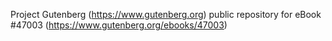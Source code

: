 Project Gutenberg (https://www.gutenberg.org) public repository for eBook #47003 (https://www.gutenberg.org/ebooks/47003)
